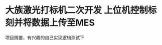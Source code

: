 大族激光打标机二次开发
上位机控制标刻并将数据上传至MES
===========================================================================================================
项目搁置，有兴趣的自己实现逻辑测试下
